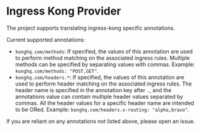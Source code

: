 # Ingress Kong Provider

The project supports translating ingress-kong specific annotations.

Current supported annotations:

- `konghq.com/methods`: If specified, the values of this annotation are used to
  perform method matching on the associated ingress rules. Multiple methods can
  be specified by separating values with commas. Example: `konghq.com/methods: "POST,GET"`.
- `konghq.com/headers.*`: If specified, the values of this annotation are used to
  perform header matching on the associated ingress rules. The header name is specified
  in the annotation key after `.`, and the annotations value can contain multiple
  header values separated by commas. All the header values for a specific header
  name are intended to be ORed. Example: `konghq.com/headers.x-routing: "alpha,bravo"`.

If you are reliant on any annotations not listed above, please open an issue.
